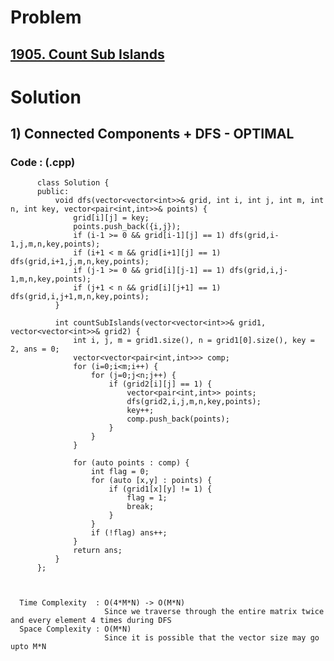 # Problem

## [1905. Count Sub Islands](https://leetcode.com/problems/count-sub-islands/)


# Solution 

## 1) Connected Components + DFS - OPTIMAL

      
      
      
   ### Code : (.cpp)
    
          class Solution {
          public:
              void dfs(vector<vector<int>>& grid, int i, int j, int m, int n, int key, vector<pair<int,int>>& points) {
                  grid[i][j] = key;
                  points.push_back({i,j});
                  if (i-1 >= 0 && grid[i-1][j] == 1) dfs(grid,i-1,j,m,n,key,points);
                  if (i+1 < m && grid[i+1][j] == 1) dfs(grid,i+1,j,m,n,key,points);
                  if (j-1 >= 0 && grid[i][j-1] == 1) dfs(grid,i,j-1,m,n,key,points);
                  if (j+1 < n && grid[i][j+1] == 1) dfs(grid,i,j+1,m,n,key,points);
              }

              int countSubIslands(vector<vector<int>>& grid1, vector<vector<int>>& grid2) {
                  int i, j, m = grid1.size(), n = grid1[0].size(), key = 2, ans = 0;
                  vector<vector<pair<int,int>>> comp;
                  for (i=0;i<m;i++) {
                      for (j=0;j<n;j++) {
                          if (grid2[i][j] == 1) {
                              vector<pair<int,int>> points;
                              dfs(grid2,i,j,m,n,key,points);
                              key++;
                              comp.push_back(points);
                          }
                      }
                  }

                  for (auto points : comp) {
                      int flag = 0;
                      for (auto [x,y] : points) {
                          if (grid1[x][y] != 1) {
                              flag = 1;
                              break;
                          }
                      }
                      if (!flag) ans++;
                  }
                  return ans;
              }
          };
          
          

      Time Complexity  : O(4*M*N) -> O(M*N) 
                         Since we traverse through the entire matrix twice and every element 4 times during DFS
      Space Complexity : O(M*N)
                         Since it is possible that the vector size may go upto M*N
